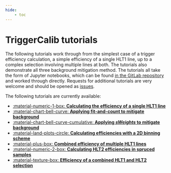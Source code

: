 ```yaml
---
hide:
    - toc
---
```


# TriggerCalib tutorials
The following tutorials work through from the simplest case of a trigger efficiency calculation, a simple efficiency of a single HLT1 line, up to a complex selection involving multiple lines at both.
The tutorials also demonstrate all three background mitigation method.
The tutorials all take the form of Jupyter notebooks, which can be found [in the GitLab repository](https://gitlab.cern.ch/lhcb-rta/triggercalib/-/tree/master/docs/guide/tutorials) and worked through directly.
Requests for additional tutorials are very welcome and should be opened as [issues](https://gitlab.cern.ch/lhcb-rta/triggercalib/-/issues).

The following tutorials are currently available:

<div class="grid cards" markdown>

- [:material-numeric-1-box: __Calculating the efficiency of a single HLT1 line__](hlt1.ipynb)
- [:material-chart-bell-curve: __Applying fit-and-count to mitigate background__](fit-and-count.ipynb)
- [:material-chart-bell-curve-cumulative: __Applying _sWeights_ to mitigate background__](sweights.ipynb)
- [:material-land-plots-circle: __Calculating efficiencies with a 2D binning scheme__](2d-binning.ipynb)
- [:material-plus-box: __Combined efficiency of multiple HLT1 lines__](combined.ipynb)
- [:material-numeric-2-box: __Calculating HLT2 efficiencies in spruced samples__](hlt2.ipynb)
- [:material-texture-box: __Efficiency of a combined HLT1 and HLT2 selection__](hlt1-and-hlt2.ipynb)

</div>